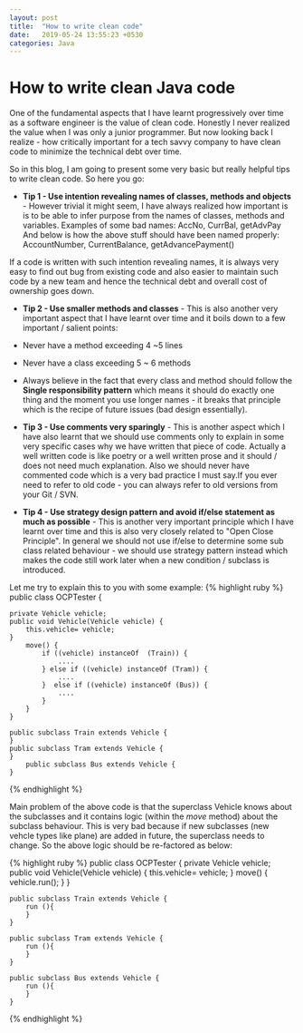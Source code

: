 ```yaml
---
layout: post
title:  "How to write clean code"
date:   2019-05-24 13:55:23 +0530
categories: Java
---
```


# How to write clean Java code

One of the fundamental aspects that I have learnt progressively over time as a software engineer is the value of clean code. Honestly I never realized the value when I was
only a junior programmer. But now looking back I realize - how critically important for a tech savvy company to have clean code to minimize the technical debt over time.

So in this blog, I am going to present some very basic but really helpful tips to write clean code. So here you go:

* **Tip 1 - Use intention revealing names of classes, methods and objects** - However trivial it might seem, I have always realized how important is is to be able to infer purpose from the names of classes, methods and variables. Examples of some bad names:
AccNo, CurrBal, getAdvPay
And below is how the above stuff should have been named properly:
AccountNumber, CurrentBalance, getAdvancePayment()

If a code is written with such intention revealing names, it is always very easy to find out bug from existing code and also easier to maintain such code by a new team and hence the technical debt and overall cost of ownership goes down. 

* **Tip 2 - Use smaller methods and classes** -  This is also another very important aspect that I have learnt over time and it boils down to a few important / salient points:
* Never have a method exceeding 4 ~5 lines
* Never have a class exceeding 5 ~ 6 methods
* Always believe in the fact that every class and method should follow the **Single responsibility pattern** which means it should do exactly one thing and the moment you use longer names - it breaks that principle which is the recipe of future issues (bad design essentially).

* **Tip 3 - Use comments very sparingly** - This is another aspect which I have also learnt that we should use comments only to explain in some very specific cases why we have written that piece of code. Actually a well written code is like poetry or a well written prose and it should / does not need much explanation. Also we should never have commented code which is a very bad practice I must say.If you ever need to refer to old code - you can always refer to old versions from your Git / SVN.

* **Tip 4 - Use strategy design pattern and avoid if/else statement as much as possible** - This is another very important principle which I have learnt over time and this is also very closely related to "Open Close Principle". In general we should not use if/else to determine some sub class related behaviour - we should use strategy pattern instead which makes the code still work later when a new condition / subclass is introduced.

Let me try to explain this to you with some example:
{% highlight ruby %}
	public class OCPTester {
	
	private Vehicle vehicle;
	public void Vehicle(Vehicle vehicle) {
		this.vehicle= vehicle;
	}
		move() {
			if ((vehicle) instanceOf  (Train)) {
				....
			} else if ((vehicle) instanceOf (Tram)) {
				....
			}  else if ((vehicle) instanceOf (Bus)) {
				....
			}
		}
	}

	public subclass Train extends Vehicle {
	}
	public subclass Tram extends Vehicle {
	}
		public subclass Bus extends Vehicle {
	}	
{% endhighlight %}

Main problem of the above code is that the superclass Vehicle knows about the subclasses and it contains logic (within the *move* method) about the subclass behaviour. This is very bad because if new subclasses (new vehcle types like plane) are added in future, the superclass needs to change. So the above logic should be re-factored as below:

{% highlight ruby %}
public class OCPTester {
	private Vehicle vehicle;
	public void Vehicle(Vehicle vehicle) {
		this.vehicle= vehicle;
	}
	move() {
		vehicle.run();
	}
}

	public subclass Train extends Vehicle {
		run (){
		}
	}

	public subclass Tram extends Vehicle {
		run (){
		}
	}
	
	public subclass Bus extends Vehicle {
		run (){
		}
	}	

{% endhighlight %}



